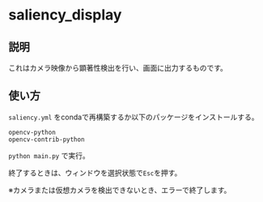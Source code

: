# saliency_display

## 説明
これはカメラ映像から顕著性検出を行い、画面に出力するものです。

## 使い方
`saliency.yml` をcondaで再構築するか以下のパッケージをインストールする。

```
opencv-python
opencv-contrib-python
```

``python main.py`` で実行。

終了するときは、ウィンドウを選択状態で``Esc``を押す。

※カメラまたは仮想カメラを検出できないとき、エラーで終了します。